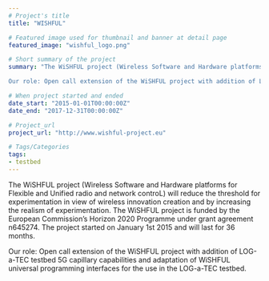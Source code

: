 ```yaml
---
# Project's title
title: "WISHFUL"

# Featured image used for thumbnail and banner at detail page
featured_image: "wishful_logo.png"

# Short summary of the project
summary: "The WiSHFUL project (Wireless Software and Hardware platforms for Flexible and Unified radio and network controL) will reduce the threshold for experimentation in view of wireless innovation creation and by increasing the realism of experimentation. The WiSHFUL project is funded by the European Commission’s Horizon 2020 Programme under grant agreement n645274. The project started on January 1st 2015 and will last for 36 months.

Our role: Open call extension of the WiSHFUL project with addition of LOG-a-TEC testbed 5G capillary capabilities and adaptation of WiSHFUL universal programming interfaces for the use in the LOG-a-TEC testbed."

# When project started and ended
date_start: "2015-01-01T00:00:00Z"
date_end: "2017-12-31T00:00:00Z"

# Project_url
project_url: "http://www.wishful-project.eu"

# Tags/Categories
tags:
- testbed
---
```


The WiSHFUL project (Wireless Software and Hardware platforms for Flexible and Unified radio and network controL) will reduce the threshold for experimentation in view of wireless innovation creation and by increasing the realism of experimentation. The WiSHFUL project is funded by the European Commission’s Horizon 2020 Programme under grant agreement n645274. The project started on January 1st 2015 and will last for 36 months.

Our role: Open call extension of the WiSHFUL project with addition of LOG-a-TEC testbed 5G capillary capabilities and adaptation of WiSHFUL universal programming interfaces for the use in the LOG-a-TEC testbed.
